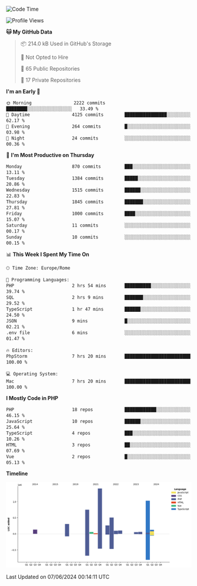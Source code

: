 <!--START_SECTION:waka-->
![Code Time](http://img.shields.io/badge/Code%20Time-5%2C091%20hrs%2017%20mins-blue)

![Profile Views](http://img.shields.io/badge/Profile%20Views-0-blue)

**🐱 My GitHub Data** 

> 📦 214.0 kB Used in GitHub's Storage 
 > 
> 🚫 Not Opted to Hire
 > 
> 📜 65 Public Repositories 
 > 
> 🔑 17 Private Repositories 
 > 
**I'm an Early 🐤** 

```text
🌞 Morning                2222 commits        ████████░░░░░░░░░░░░░░░░░   33.49 % 
🌆 Daytime                4125 commits        ████████████████░░░░░░░░░   62.17 % 
🌃 Evening                264 commits         █░░░░░░░░░░░░░░░░░░░░░░░░   03.98 % 
🌙 Night                  24 commits          ░░░░░░░░░░░░░░░░░░░░░░░░░   00.36 % 
```
📅 **I'm Most Productive on Thursday** 

```text
Monday                   870 commits         ███░░░░░░░░░░░░░░░░░░░░░░   13.11 % 
Tuesday                  1384 commits        █████░░░░░░░░░░░░░░░░░░░░   20.86 % 
Wednesday                1515 commits        ██████░░░░░░░░░░░░░░░░░░░   22.83 % 
Thursday                 1845 commits        ███████░░░░░░░░░░░░░░░░░░   27.81 % 
Friday                   1000 commits        ████░░░░░░░░░░░░░░░░░░░░░   15.07 % 
Saturday                 11 commits          ░░░░░░░░░░░░░░░░░░░░░░░░░   00.17 % 
Sunday                   10 commits          ░░░░░░░░░░░░░░░░░░░░░░░░░   00.15 % 
```


📊 **This Week I Spent My Time On** 

```text
🕑︎ Time Zone: Europe/Rome

💬 Programming Languages: 
PHP                      2 hrs 54 mins       ██████████░░░░░░░░░░░░░░░   39.74 % 
SQL                      2 hrs 9 mins        ███████░░░░░░░░░░░░░░░░░░   29.52 % 
TypeScript               1 hr 47 mins        ██████░░░░░░░░░░░░░░░░░░░   24.50 % 
JSON                     9 mins              █░░░░░░░░░░░░░░░░░░░░░░░░   02.21 % 
.env file                6 mins              ░░░░░░░░░░░░░░░░░░░░░░░░░   01.47 % 

🔥 Editors: 
PhpStorm                 7 hrs 20 mins       █████████████████████████   100.00 % 

💻 Operating System: 
Mac                      7 hrs 20 mins       █████████████████████████   100.00 % 
```

**I Mostly Code in PHP** 

```text
PHP                      18 repos            ████████████░░░░░░░░░░░░░   46.15 % 
JavaScript               10 repos            ██████░░░░░░░░░░░░░░░░░░░   25.64 % 
TypeScript               4 repos             ███░░░░░░░░░░░░░░░░░░░░░░   10.26 % 
HTML                     3 repos             ██░░░░░░░░░░░░░░░░░░░░░░░   07.69 % 
Vue                      2 repos             █░░░░░░░░░░░░░░░░░░░░░░░░   05.13 % 
```



**Timeline**

![Lines of Code chart](https://raw.githubusercontent.com/frnwtr/frnwtr/main/assets/bar_graph.png)


 Last Updated on 07/06/2024 00:14:11 UTC
<!--END_SECTION:waka-->